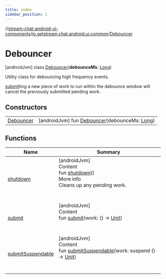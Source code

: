 ```yaml
---
title: index
sidebar_position: 1
---
```

//[stream-chat-android-ui-components](../../../index.md)/[io.getstream.chat.android.ui.common](../index.md)/[Debouncer](index.md)



# Debouncer  
 [androidJvm] class [Debouncer](index.md)(**debounceMs**: [Long](https://kotlinlang.org/api/latest/jvm/stdlib/kotlin/-long/index.html))

Utility class for debouncing high frequency events.



[submit](submit.md)ting a new piece of work to run within the debounce window will cancel the previously submitted pending work.

   


## Constructors  
  
| | |
|---|---|
| <a name="io.getstream.chat.android.ui.common/Debouncer/Debouncer/#kotlin.Long/PointingToDeclaration/"></a>[Debouncer](Debouncer.md)| <a name="io.getstream.chat.android.ui.common/Debouncer/Debouncer/#kotlin.Long/PointingToDeclaration/"></a> [androidJvm] fun [Debouncer](Debouncer.md)(debounceMs: [Long](https://kotlinlang.org/api/latest/jvm/stdlib/kotlin/-long/index.html))   <br/>|


## Functions  
  
|  Name |  Summary | 
|---|---|
| <a name="io.getstream.chat.android.ui.common/Debouncer/shutdown/#/PointingToDeclaration/"></a>[shutdown](shutdown.md)| <a name="io.getstream.chat.android.ui.common/Debouncer/shutdown/#/PointingToDeclaration/"></a>[androidJvm]  <br/>Content  <br/>fun [shutdown](shutdown.md)()  <br/>More info  <br/>Cleans up any pending work.  <br/><br/><br/>|
| <a name="io.getstream.chat.android.ui.common/Debouncer/submit/#kotlin.Function0[kotlin.Unit]/PointingToDeclaration/"></a>[submit](submit.md)| <a name="io.getstream.chat.android.ui.common/Debouncer/submit/#kotlin.Function0[kotlin.Unit]/PointingToDeclaration/"></a>[androidJvm]  <br/>Content  <br/>fun [submit](submit.md)(work: () -&gt; [Unit](https://kotlinlang.org/api/latest/jvm/stdlib/kotlin/-unit/index.html))  <br/><br/><br/>|
| <a name="io.getstream.chat.android.ui.common/Debouncer/submitSuspendable/#kotlin.coroutines.SuspendFunction0[kotlin.Unit]/PointingToDeclaration/"></a>[submitSuspendable](submitSuspendable.md)| <a name="io.getstream.chat.android.ui.common/Debouncer/submitSuspendable/#kotlin.coroutines.SuspendFunction0[kotlin.Unit]/PointingToDeclaration/"></a>[androidJvm]  <br/>Content  <br/>fun [submitSuspendable](submitSuspendable.md)(work: suspend () -&gt; [Unit](https://kotlinlang.org/api/latest/jvm/stdlib/kotlin/-unit/index.html))  <br/><br/><br/>|

